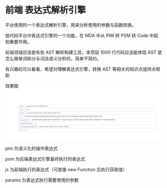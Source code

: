 # 前端 表达式解析引擎

平台使用的一个表达式解析引擎，用来分析使用的参数与函数转换。

低代码平台中表达式引擎的一个功能，在 MDA 中从 PIM 转 PSM 转 Code 中起到重要作用。

前端领域应该是有些 AST 解析构建工具，本项目 1000 行代码应该能体现 AST 是怎么做单词拆分与词法语义分析的，简单不简约。

有兴趣的可以看看，希望对理解表达式引擎，转换 AST 等相关的知识点提供点帮助

效果图
![Image text](./images/1.png)

pim 为语义化的操作表达式

psm 为后端表达式引擎最终执行的表达式

js 为前端执行的表达式（可直接 new Function 后执行获取值）

params 为表达式执行需要使用的参数
